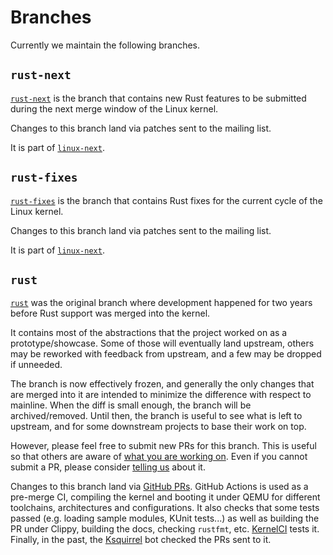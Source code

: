 # Branches

Currently we maintain the following branches.

## `rust-next`

[`rust-next`](https://github.com/Rust-for-Linux/linux/tree/rust-next) is the branch that contains new Rust features to be submitted during the next merge window of the Linux kernel.

Changes to this branch land via patches sent to the mailing list.

It is part of [`linux-next`](https://git.kernel.org/pub/scm/linux/kernel/git/next/linux-next.git/).

## `rust-fixes`

[`rust-fixes`](https://github.com/Rust-for-Linux/linux/tree/rust-fixes) is the branch that contains Rust fixes for the current cycle of the Linux kernel.

Changes to this branch land via patches sent to the mailing list.

It is part of [`linux-next`](https://git.kernel.org/pub/scm/linux/kernel/git/next/linux-next.git/).

## `rust`

[`rust`](https://github.com/Rust-for-Linux/linux/tree/rust) was the original branch where development happened for two years before Rust support was merged into the kernel.

It contains most of the abstractions that the project worked on as a prototype/showcase. Some of those will eventually land upstream, others may be reworked with feedback from upstream, and a few may be dropped if unneeded.

The branch is now effectively frozen, and generally the only changes that are merged into it are intended to minimize the difference with respect to mainline. When the diff is small enough, the branch will be archived/removed. Until then, the branch is useful to see what is left to upstream, and for some downstream projects to base their work on top.

However, please feel free to submit new PRs for this branch. This is useful so that others are aware of [what you are working on](Contributing.md). Even if you cannot submit a PR, please consider [telling us](Contact.md) about it.

Changes to this branch land via [GitHub PRs](https://github.com/Rust-for-Linux/linux/pulls). GitHub Actions is used as a pre-merge CI, compiling the kernel and booting it under QEMU for different toolchains, architectures and configurations. It also checks that some tests passed (e.g. loading sample modules, KUnit tests...) as well as building the PR under Clippy, building the docs, checking `rustfmt`, etc. [KernelCI](https://linux.kernelci.org/job/rust-for-linux/branch/rust/) tests it. Finally, in the past, the [Ksquirrel](Ksquirrel.md) bot checked the PRs sent to it.
